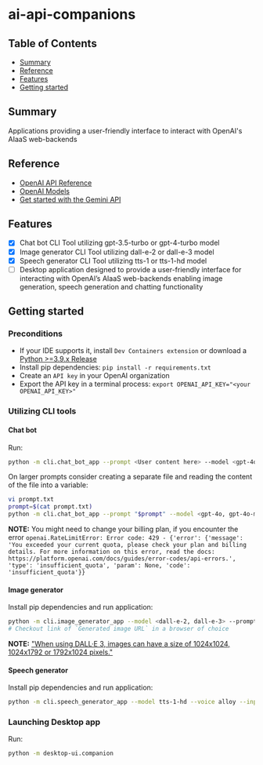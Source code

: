 # ai-api-companions

## Table of Contents

+ [Summary](#summary)
+ [Reference](#reference)
+ [Features](#features)
+ [Getting started](#getting-started)

## Summary

Applications providing a user-friendly interface to interact with OpenAI's AIaaS web-backends

## Reference

- [OpenAI API Reference](https://platform.openai.com/docs/api-reference/introduction)
- [OpenAI Models](https://platform.openai.com/docs/models/overview)
- [Get started with the Gemini API](https://ai.google.dev/docs)

## Features

- [x] Chat bot CLI Tool utilizing gpt-3.5-turbo or gpt-4-turbo model
- [x] Image generator CLI Tool utilizing dall-e-2 or dall-e-3 model
- [x] Speech generator CLI Tool utilizing tts-1 or tts-1-hd model
- [ ] Desktop application designed to provide a user-friendly interface for interacting with OpenAI’s AIaaS web-backends enabling image generation, speech generation and chatting functionality

## Getting started

### Preconditions

- If your IDE supports it, install `Dev Containers extension` or download a [Python >=3.9.x Release](https://www.python.org/downloads/)
- Install pip dependencies: `pip install -r requirements.txt`
- Create an `API key` in your OpenAI organization
- Export the API key in a terminal process: `export OPENAI_API_KEY="<your OPENAI_API_KEY>"` 

### Utilizing CLI tools

#### Chat bot

Run:

```sh
python -m cli.chat_bot_app --prompt <User content here> --model <gpt-4o, gpt-4o-mini, o1, o3-mini>
```

On larger prompts consider creating a separate file and reading the content of the file into a variable:

```sh
vi prompt.txt
prompt=$(cat prompt.txt)
python -m cli.chat_bot_app --prompt "$prompt" --model <gpt-4o, gpt-4o-mini, o1, o3-mini>        
```

**NOTE:** You might need to change your billing plan, if you encounter the error `openai.RateLimitError: Error code: 429 - {'error': {'message': 'You exceeded your current quota, please check your plan and billing details. For more information on this error, read the docs: https://platform.openai.com/docs/guides/error-codes/api-errors.', 'type': 'insufficient_quota', 'param': None, 'code': 'insufficient_quota'}}`

#### Image generator

Install pip dependencies and run application:

```sh
python -m cli.image_generator_app --model <dall-e-2, dall-e-3> --prompt "<user content>" --size <size of the image to be generated, e.g. 1024x1024>
# Checkout link of `Generated image URL` in a browser of choice
```

**NOTE:** ["When using DALL·E 3, images can have a size of 1024x1024, 1024x1792 or 1792x1024 pixels."](https://platform.openai.com/docs/guides/images/usage?context=node)

#### Speech generator

Install pip dependencies and run application:

```sh
python -m cli.speech_generator_app --model tts-1-hd --voice alloy --input "Hello, how are you today?" --output output/hello.mp3
```

### Launching Desktop app

Run:

```sh
python -m desktop-ui.companion
```